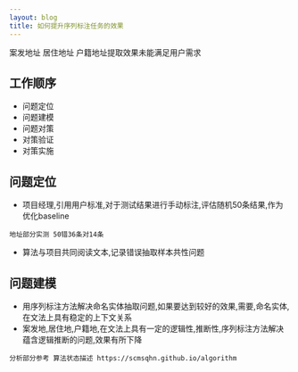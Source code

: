 ```yaml
---
layout: blog
title: 如何提升序列标注任务的效果
---
```


案发地址 居住地址 户籍地址提取效果未能满足用户需求


## 工作顺序
- 问题定位
- 问题建模
- 问题对策
- 对策验证
- 对策实施

## 问题定位
- 项目经理,引用用户标准,对于测试结果进行手动标注,评估随机50条结果,作为优化baseline

```
地址部分实测 50错36条对14条
```

- 算法与项目共同阅读文本,记录错误抽取样本共性问题

## 问题建模

- 用序列标注方法解决命名实体抽取问题,如果要达到较好的效果,需要,命名实体,在文法上具有稳定的上下文关系
- 案发地,居住地,户籍地,在文法上具有一定的逻辑性,推断性,序列标注方法解决蕴含逻辑推断的问题,效果有所下降

```
分析部分参考 算法状态描述 https://scmsqhn.github.io/algorithm
```
